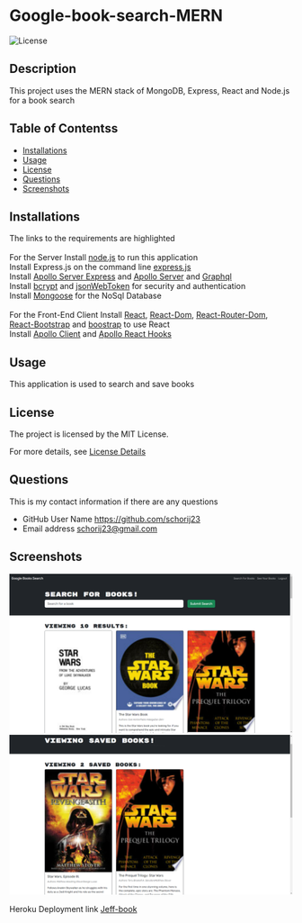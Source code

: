 # Google-book-search-MERN

![License](https://img.shields.io/badge/License-MIT-yellow.svg)

## Description
This project uses the MERN stack of MongoDB, Express, React and Node.js for a book search

## Table of Contentss


* [Installations](#installations)
* [Usage](#usage)
* [License](#license)
* [Questions](#questions)
* [Screenshots](#screenshots)


## Installations
The links to the requirements are highlighted<br><br>
For the Server Install [node.js](https://nodejs.org/en) to run this application<br>
Install Express.js on the command line [express.js](https://www.npmjs.com/package/)<br>
Install [Apollo Server Express](https://www.npmjs.com/package/apollo-server-express) and [Apollo Server](https://www.npmjs.com/package/@apollo/server) and [Graphql](https://www.npmjs.com/package/graphql)<br>
Install [bcrypt](https://www.npmjs.com/package/bcrypt) and [jsonWebToken](https://www.npmjs.com/package/jsonwebtoken) for security and authentication<br>
Install [Mongoose](https://www.npmjs.com/package/mongoose) for the NoSql Database<br><br>
For the Front-End Client Install [React](https://www.npmjs.com/package/react), [React-Dom](https://www.npmjs.com/package/react-router-dom), [React-Router-Dom](https://www.npmjs.com/package/react-router-dom), [React-Bootstrap](https://www.npmjs.com/package/react-bootstrap) and [boostrap](https://www.npmjs.com/package/bootstrap) to use React<br>
Install [Apollo Client](https://www.npmjs.com/package/@apollo/client) and [Apollo React Hooks](https://www.npmjs.com/package/@apollo/react-hooks)



## Usage
This application is used to search and save books

## License
The project is licensed by the MIT License.

For more details, see [License Details](https://choosealicense.com/licenses/mit/)

## Questions

  This is my contact information if there are any questions

  - GitHub User Name https://github.com/schorij23
  - Email address schorij23@gmail.com

## Screenshots
![MERN Search Books](./client/src/assets/GoogleBooksMernSearch.png)
![MERN Saved Books](./client/src/assets/GoogleBooksMernSaved.png)

Heroku Deployment link [Jeff-book](https://jeff-book-74977743fbf1.herokuapp.com/)

